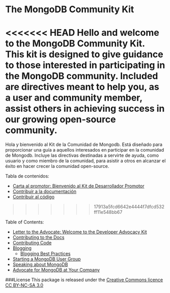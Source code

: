 The MongoDB Community Kit
====================================

<<<<<<< HEAD
Hello and welcome to the MongoDB Community Kit. This kit is designed to give guidance to those interested in
participating in the MongoDB community. Included are directives meant to help you, as a user and community member, assist 
others in achieving success in our growing open-source community.
=======
Hola y bienvenido al Kit de la Comunidad de Mongodb. Está diseñado para proporcionar una
guía a aquellos interesados en participar en la comunidad de Mongodb. Incluye
las directivas destinadas a servirte de ayuda, como usuario y como miembro de la
comunidad, para asistir a otros en alcanzar el éxito en hacer crecer la comunidad
open-source.

Tabla de contenidos:

* [Carta al promotor: Bienvenido al Kit de Desarrollador Promotor](Una%20carta%20al%20promotor.md)
* [Contribuir a la documentación](Contribuir%20a%20la%20documentaci%C3%B3n.md)
* [Contribuir al código](Contribuir%20al%20codigo.md)
>>>>>>> 17913a5fcd6642e4444f7dfcd532ff11e548bb67

Table of Contents:

* [Letter to the Advocate: Welcome to the Developer Advocacy Kit](A%20Letter%20to%20the%20Advocate.md)
* [Contributing to the Docs](Contributing%20to%20the%20Docs.md)
* [Contributing Code](Contributing%20Code.md)
* [Blogging](Blogging.md)
  * [Blogging Best Practices](Blogging%20Best%20Practices.md)
* [Starting a MongoDB User Group](MongoDB%20User%20Groups.md)
* [Speaking about MongoDB](Speaking%20About%20MongoDB.md)
* [Advocate for MongoDB at Your Company](At%20Your%20Company.md)

###License
This package is released under the [Creative Commons licence CC BY-NC-SA 3.0](http://creativecommons.org/licenses/by-nc-sa/3.0/)
